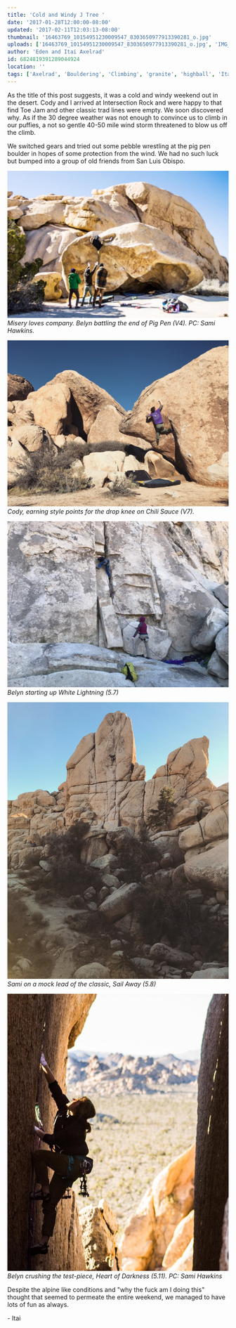 ```yaml
---
title: 'Cold and Windy J Tree '
date: '2017-01-28T12:00:00-08:00'
updated: '2017-02-11T12:03:13-08:00'
thumbnail: '16463769_10154951230009547_8303650977913390281_o.jpg'
uploads: ['16463769_10154951230009547_8303650977913390281_o.jpg', 'IMG_3997.JPG', 'IMG_4001.JPG', 'IMG_4015.JPG', '16252072_10154945993234547_331957342315451315_o.jpg']
author: 'Eden and Itai Axelrad'
id: 6824819391289044924
location: ''
tags: ['Axelrad', 'Bouldering', 'Climbing', 'granite', 'highball', 'Itai', 'Joshua', 'trad', 'traditional', 'Tree']
---
```

As the title of this post suggests, it was a cold and windy weekend out in the desert. Cody and I arrived at Intersection Rock and were happy to that find Toe Jam and other classic trad lines were empty. We soon discovered why. As if the 30 degree weather was not enough to convince us to climb in our puffies, a not so gentle 40-50 mile wind storm threatened to blow us off the climb.

We switched gears and tried out some pebble wrestling at the pig pen boulder in hopes of some protection from the wind. We had no such luck but bumped into a group of old friends from San Luis Obispo.

![image alt](uploads/16463769_10154951230009547_8303650977913390281_o.jpg)*Misery loves company. Belyn battling the end of Pig Pen (V4). PC: Sami Hawkins.*

![image alt](uploads/IMG_3997.JPG)*Cody, earning style points for the drop knee on Chili Sauce (V7).*

![image alt](uploads/IMG_4001.JPG)*Belyn starting up White Lightning (5.7)*

![image alt](uploads/IMG_4015.JPG)*Sami on a mock lead of the classic, Sail Away (5.8)*

![image alt](uploads/16252072_10154945993234547_331957342315451315_o.jpg)*Belyn crushing the test-piece, Heart of Darkness (5.11). PC: Sami Hawkins*

Despite the alpine like conditions and "why the fuck am I doing this" thought that seemed to permeate the entire weekend, we managed to have lots of fun as always.

\- Itai
